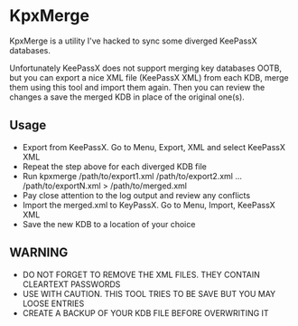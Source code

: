 # KpxMerge

KpxMerge is a utility I've hacked to sync some diverged KeePassX databases.

Unfortunately KeePassX does not support merging key databases OOTB, but you can
export a nice XML file (KeePassX XML) from each KDB, merge them using this tool
and import them again. Then you can review the changes a save the merged KDB in place of
the original one(s).

## Usage

* Export from KeePassX. Go to Menu, Export, XML and select KeePassX XML
* Repeat the step above for each diverged KDB file
* Run kpxmerge /path/to/export1.xml /path/to/export2.xml ... /path/to/exportN.xml > /path/to/merged.xml
* Pay close attention to the log output and review any conflicts
* Import the merged.xml to KeyPassX. Go to Menu, Import, KeePassX XML
* Save the new KDB to a location of your choice

## WARNING
* DO NOT FORGET TO REMOVE THE XML FILES. THEY CONTAIN CLEARTEXT PASSWORDS
* USE WITH CAUTION. THIS TOOL TRIES TO BE SAVE BUT YOU MAY LOOSE ENTRIES
* CREATE A BACKUP OF YOUR KDB FILE BEFORE OVERWRITING IT

